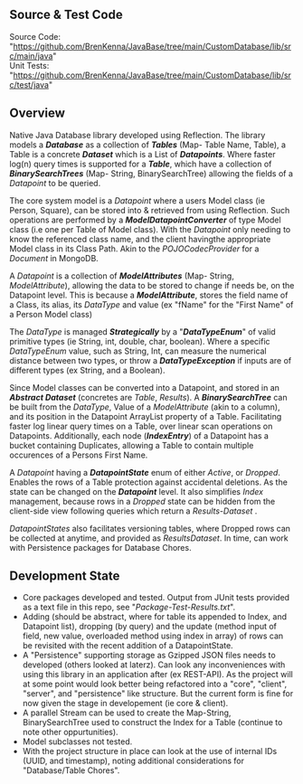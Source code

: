 ## Source & Test Code

Source Code: "https://github.com/BrenKenna/JavaBase/tree/main/CustomDatabase/lib/src/main/java"
<br>
Unit Tests: "https://github.com/BrenKenna/JavaBase/tree/main/CustomDatabase/lib/src/test/java"
<br>

## Overview

Native Java Database library developed using Reflection. The library models a ***Database*** as a collection of ***Tables*** (Map- Table Name, Table), a Table is a concrete ***Dataset*** which is a List of ***Datapoints***. Where faster log(n) query times is supported for a ***Table***, which have a collection of ***BinarySearchTrees*** (Map- String, BinarySearchTree) allowing the fields of a *Datapoint* to be queried.

The core system model is a *Datapoint* where a users Model class (ie Person, Square), can be stored into & retrieved from using Reflection. Such operations are performed by a ***ModelDatapointConverter*** of type Model class (i.e one per Table of Model class). With the *Datapoint* only needing to know the referenced class name, and the client havingthe appropriate Model class in its Class Path. Akin to the *POJOCodecProvider* for a *Document* in MongoDB.

A *Datapoint* is a collection of ***ModelAttributes*** (Map- String, *ModelAttribute*), allowing the data to be stored to change if needs be, on the Datapoint level. This is because a ***ModelAttribute***, stores the field name of a Class, its alias, its *DataType* and value (ex "fName" for the "First Name" of a Person Model class)

The *DataType* is managed ***Strategically*** by a "***DataTypeEnum***" of valid primitive types (ie String, int, double, char, boolean). Where a specific *DataTypeEnum* value, such as String, Int, can measure the numerical distance between two types, or throw a ***DataTypeException*** if inputs are of different types (ex String, and a Boolean).

Since Model classes can be converted into a Datapoint, and stored in an ***Abstract Dataset*** (concretes are *Table*, *Results*). A ***BinarySearchTree*** can be built from the *DataType*, Value of a *ModelAttribute* (akin to a column), and its position in the Datapoint ArrayList property of a Table. Facilitating faster log linear query times on a Table, over linear scan operations on Datapoints. Additionally, each node (***IndexEntry***) of a Datapoint has a bucket containing Duplicates, allowing a Table to contain multiple occurences of a Persons First Name.

A *Datapoint* having a ***DatapointState*** enum of either *Active*, or *Dropped*. Enables the rows of a Table protection against accidental deletions. As the state can be changed on the ***Datapoint*** level. It also simplifies *Index* management, because rows in a *Dropped* state can be hidden from the client-side view following queries which return a *Results-Dataset* .

*DatapointStates* also facilitates versioning tables, where Dropped rows can be collected at anytime, and provided as *ResultsDataset*. In time, can work with Persistence packages for Database Chores.
<br>

## Development State

- Core packages developed and tested. Output from JUnit tests provided as a text file in this repo, see "*Package-Test-Results.txt*".
- Adding (should be abstract, where for table its appended to Index, and Datapoint list), dropping (by query) and the update (method input of field, new value, overloaded method using index in array) of rows can be revisited with the recent addition of a DatapointState.
- A "Persistence" supporting storage as Gzipped JSON files needs to developed (others looked at laterz). Can look any inconveniences with using this library in an application after (ex REST-API). As the project will at some point would look better being refactored into a "core", "client", "server", and "persistence" like structure. But the current form is fine for now given the stage in developement (ie core & client).
- A parallel Stream can be used to create the Map-String, BinarySearchTree used to construct the Index for a Table (continue to note other oppurtunities).
- Model subclasses not tested.
- With the project structure in place can look at the use of internal IDs (UUID, and timestamp), noting additional considerations for "Database/Table Chores".
